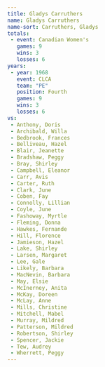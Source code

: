 ```yaml
---
title: Gladys Carruthers
name: Gladys Carruthers
name-sort: Carruthers, Gladys
totals:
 - event: Canadian Women's
   games: 9
   wins: 3
   losses: 6
years:
 - year: 1968
   event: CLCA
   team: "PE"
   position: Fourth
   games: 9
   wins: 3
   losses: 6
vs:
 - Anthony, Doris
 - Archibald, Willa
 - Bedbrook, Frances
 - Belliveau, Hazel
 - Blair, Jeanette
 - Bradshaw, Peggy
 - Bray, Shirley
 - Campbell, Eleanor
 - Carr, Avis
 - Carter, Ruth
 - Clark, June
 - Coben, Fay
 - Connolly, Lillian
 - Coyle, June
 - Fashoway, Myrtle
 - Fleming, Donna
 - Hawkes, Fernande
 - Hill, Florence
 - Jamieson, Hazel
 - Lake, Shirley
 - Larsen, Margaret
 - Lee, Gale
 - Likely, Barbara
 - MacNevin, Barbara
 - May, Elsie
 - McInerney, Anita
 - McKay, Doreen
 - McLay, Anne
 - Mills, Christine
 - Mitchell, Mabel
 - Murray, Mildred
 - Patterson, Mildred
 - Robertson, Shirley
 - Spencer, Jackie
 - Tew, Audrey
 - Wherrett, Peggy
---
```

